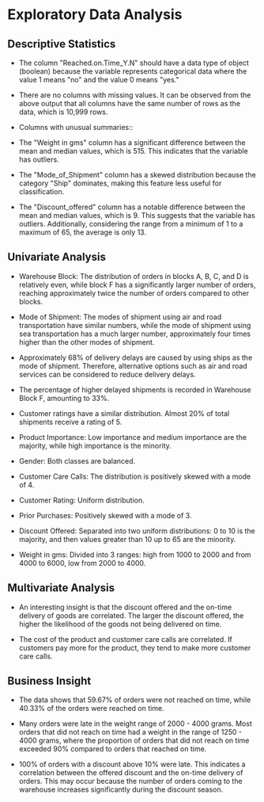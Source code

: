 # Exploratory Data Analysis

## Descriptive Statistics
- The column "Reached.on.Time_Y.N" should have a data type of object (boolean) because the variable represents categorical data where the value 1 means "no" and the value 0 means "yes."

- There are no columns with missing values. It can be observed from the above output that all columns have the same number of rows as the data, which is 10,999 rows.

- Columns with unusual summaries::

- The "Weight in gms" column has a significant difference between the mean and median values, which is 515. This indicates that the variable has outliers.
 
- The "Mode_of_Shipment" column has a skewed distribution because the category "Ship" dominates, making this feature less useful for classification.

 - The "Discount_offered" column has a notable difference between the mean and median values, which is 9. This suggests that the variable has outliers. Additionally, considering the range from a minimum of 1 to a maximum of 65, the average is only 13.

## Univariate Analysis
- Warehouse Block: The distribution of orders in blocks A, B, C, and D is relatively even, while block F has a significantly larger number of orders, reaching approximately twice the number of orders compared to other blocks.

- Mode of Shipment: The modes of shipment using air and road transportation have similar numbers, while the mode of shipment using sea transportation has a much larger number, approximately four times higher than the other modes of shipment.

- Approximately 68% of delivery delays are caused by using ships as the mode of shipment. Therefore, alternative options such as air and road services can be considered to reduce delivery delays.

- The percentage of higher delayed shipments is recorded in Warehouse Block F, amounting to 33%.

- Customer ratings have a similar distribution. Almost 20% of total shipments receive a rating of 5.

- Product Importance: Low importance and medium importance are the majority, while high importance is the minority.

- Gender: Both classes are balanced.

- Customer Care Calls: The distribution is positively skewed with a mode of 4.

- Customer Rating: Uniform distribution.

- Prior Purchases: Positively skewed with a mode of 3.

- Discount Offered: Separated into two uniform distributions: 0 to 10 is the majority, and then values greater than 10 up to 65 are the minority.

- Weight in gms: Divided into 3 ranges: high from 1000 to 2000 and from 4000 to 6000, low from 2000 to 4000.

## Multivariate Analysis
- An interesting insight is that the discount offered and the on-time delivery of goods are correlated. The larger the discount offered, the higher the likelihood of the goods not being delivered on time.

- The cost of the product and customer care calls are correlated. If customers pay more for the product, they tend to make more customer care calls.

## Business Insight
- The data shows that 59.67% of orders were not reached on time, while 40.33% of the orders were reached on time.

- Many orders were late in the weight range of 2000 - 4000 grams. Most orders that did not reach on time had a weight in the range of 1250 - 4000 grams, where the proportion of orders that did not reach on time exceeded 90% compared to orders that reached on time.

- 100% of orders with a discount above 10% were late. This indicates a correlation between the offered discount and the on-time delivery of orders. This may occur because the number of orders coming to the warehouse increases significantly during the discount season.
